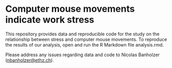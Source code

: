 # Computer mouse movements indicate work stress

This repository provides data and reproducible code for the study on the relationship between stress and computer mouse movements. To reproduce the results of our analysis, open and run the R Markdown file analysis.rmd. 

Please address any issues regarding data and code to Nicolas Banholzer (nbanholzer@ethz.ch).
